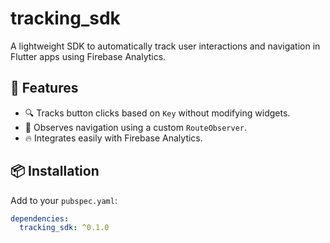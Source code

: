 # tracking_sdk

A lightweight SDK to automatically track user interactions and navigation in Flutter apps using Firebase Analytics.

## 🚀 Features

- 🔍 Tracks button clicks based on `Key` without modifying widgets.
- 📍 Observes navigation using a custom `RouteObserver`.
- 🔥 Integrates easily with Firebase Analytics.

## 📦 Installation

Add to your `pubspec.yaml`:

```yaml
dependencies:
  tracking_sdk: ^0.1.0
